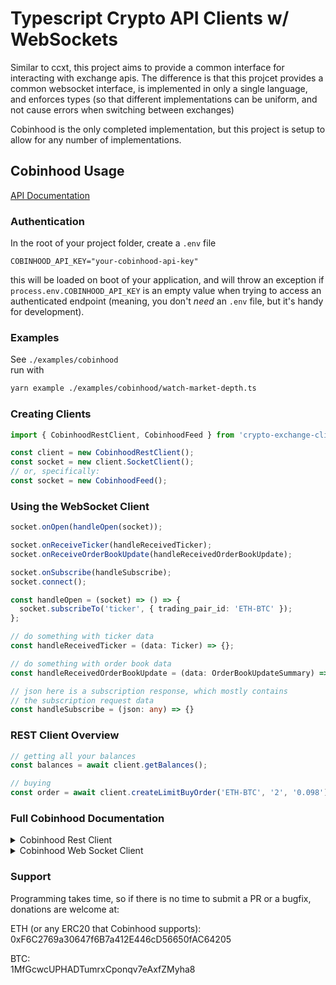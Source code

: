 # Typescript Crypto API Clients w/ WebSockets

Similar to ccxt, this project aims to provide a common interface for interacting with exchange apis. The difference is that this projcet provides a common websocket interface, is implemented in only a single language, and enforces types (so that different implementations can be uniform, and not cause errors when switching between exchanges)

Cobinhood is the only completed implementation, but this project is setup to allow for any number of implementations.

## Cobinhood Usage

[API Documentation](https://cobinhood.github.io/api-public/)

### Authentication
In the root of your project folder, create a `.env` file

```
COBINHOOD_API_KEY="your-cobinhood-api-key"
```

this will be loaded on boot of your application, and will throw an exception if `process.env.COBINHOOD_API_KEY` is an empty value when trying to access an authenticated endpoint (meaning, you don't _need_ an `.env` file, but it's handy for development).

### Examples
See `./examples/cobinhood`  
run with

```bash
yarn example ./examples/cobinhood/watch-market-depth.ts
```

### Creating Clients
```ts
import { CobinhoodRestClient, CobinhoodFeed } from 'crypto-exchange-client';

const client = new CobinhoodRestClient();
const socket = new client.SocketClient();
// or, specifically:
const socket = new CobinhoodFeed();
```

### Using the WebSocket Client
```ts
socket.onOpen(handleOpen(socket));

socket.onReceiveTicker(handleReceivedTicker);
socket.onReceiveOrderBookUpdate(handleReceivedOrderBookUpdate);

socket.onSubscribe(handleSubscribe);
socket.connect();

const handleOpen = (socket) => () => {
  socket.subscribeTo('ticker', { trading_pair_id: 'ETH-BTC' });
};

// do something with ticker data
const handleReceivedTicker = (data: Ticker) => {};

// do something with order book data
const handleReceivedOrderBookUpdate = (data: OrderBookUpdateSummary) => {};

// json here is a subscription response, which mostly contains
// the subscription request data
const handleSubscribe = (json: any) => {}
```

### REST Client Overview
```ts
// getting all your balances
const balances = await client.getBalances();

// buying
const order = await client.createLimitBuyOrder('ETH-BTC', '2', '0.098');

```

### Full Cobinhood Documentation
<!-- start cobinhood rest --><details><summary>Cobinhood Rest Client</summary><p>

## Cobinhood Rest Client

Given that you have a CobinhoodRestClient,
```ts
const client = new CobinhoodRestClient();
```

The following mirrors the [cobinhood api documentation](https://cobinhood.github.io/api-public)

<!-- start markets --> <details><summary>Markets</summary><p style="margin-left: 5px;"">

### Markets

None of the market apis require auth.

```ts
client.getCurrencies()
client.getMarkets()
client.getOrderBook(market: string, limit = 50)
client.getMarketStats()
client.getTicker();
client.getRecentTrades(market: string);
```

#### Interacting with the market data:

```ts
// { [symbol: string]: MarketPair }
client.marketPairsBySymbol
```

All market data from the api requests are stored on an object of type `MarketPair`.

Note that if a list of currency symbols is needed, but a separate request is not desired, that can be done with `Object.keys` on the `client.marketPairsBySymbol` data, and splitting on the separator, `-`.
```ts
const currencies = _.uniq(_.flatten(
    Object.keys(marketPairsBySymbol).map(symbol => symbol.split('-'))
))
```

#### Getting Cached Market

```ts
client.marketForSymbol('ETH-BTC');
```

<hr />
</p></details> <!-- end markets -->


<!-- start orders --> <details style='margin-right: 5px;'><summary>Orders</summary><p>

### Orders

All of these apis require auth
```ts
client.getOrder(id: string);
client.getOpenOrders();

client.createOrder(market: string, amount: string, price: string, type: string, isBuySide: boolean);
// shorthands for createOrder
client.createLimitOrder(market: string, amount: string, price: string, isBuySide: boolean);
client.createLimitBuyOrder(market: string, amount: string, price: string);
client.createLimitSellOrder(market: string, amount: string, price: string);

client.createMarketBuyOrder(market: string, amount: string);
client.createMarketSellOrder(market: string, amount: string);
client.createMarketOrder(market: string, amount: string, isBuySide: boolean);


client.cancelOrder(id: string);
```

<hr />
</p></details> <!-- end orders -->

<hr />
</p></details> <!-- end cobinhood rest -->


<details><summary>Cobinhood Web Socket Client</summary>


<h4>Cobinhood Web Socket Client</h4>

```ts
const socket = new CobinhoodFeed();
```
</details>



### Support

Programming takes time, so if there is no time to submit a PR or a bugfix, donations are welcome at:

ETH (or any ERC20 that Cobinhood supports):  
0xF6C2769a30647f6B7a412E446cD56650fAC64205  

BTC:   
1MfGcwcUPHADTumrxCponqv7eAxfZMyha8
